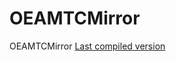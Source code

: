 # OEAMTCMirror
OEAMTCMirror
[Last compiled version](https://github.com/inrebinfo/OEAMTCMirror/blob/master/bin/Debug/OEAMTCMirror.exe)